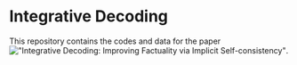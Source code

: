 # Integrative Decoding


This repository contains the codes and data for the paper !["*Integrative Decoding: Improving Factuality via Implicit Self-consistency*"](https://arxiv.org/pdf/2410.01556). 
